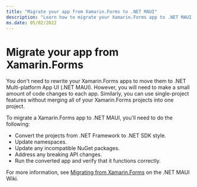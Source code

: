 ```yaml
---
title: "Migrate your app from Xamarin.Forms to .NET MAUI"
description: "Learn how to migrate your Xamarin.Forms app to .NET MAUI."
ms.date: 05/02/2022
---
```


# Migrate your app from Xamarin.Forms

You don't need to rewrite your Xamarin.Forms apps to move them to .NET Multi-platform App UI (.NET MAUI). However, you will need to make a small amount of code changes to each app. Similarly, you can use single-project features without merging all of your Xamarin.Forms projects into one project.

To migrate a Xamarin.Forms app to .NET MAUI, you'll need to do the following:

- Convert the projects from .NET Framework to .NET SDK style.
- Update namespaces.
- Update any incompatible NuGet packages.
- Address any breaking API changes.
- Run the converted app and verify that it functions correctly.

For more information, see [Migrating from Xamarin.Forms](https://github.com/dotnet/maui/wiki/Migrating-from-Xamarin.Forms-(Preview)) on the .NET MAUI Wiki.
